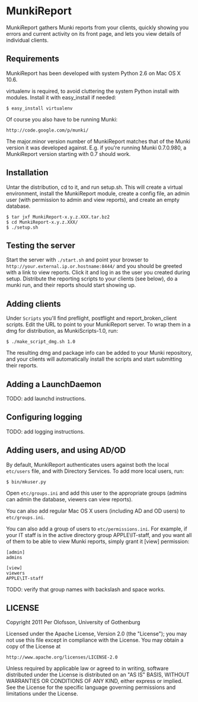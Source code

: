 MunkiReport
===========

MunkiReport gathers Munki reports from your clients, quickly showing you
errors and current activity on its front page, and lets you view details of
individual clients.


Requirements
------------

MunkiReport has been developed with system Python 2.6 on Mac OS X 10.6.

virtualenv is required, to avoid cluttering the system Python install with
modules. Install it with easy_install if needed:

    $ easy_install virtualenv

Of course you also have to be running Munki:

    http://code.google.com/p/munki/

The major.minor version number of MunkiReport matches that of the Munki
version it was developed against. E.g. if you're running Munki 0.7.0.980, a
MunkiReport version starting with 0.7 should work.


Installation
------------

Untar the distribution, cd to it, and run setup.sh. This will create a virtual
environment, install the MunkiReport module, create a config file, an admin
user (with permission to admin and view reports), and create an empty database.

    $ tar jxf MunkiReport-x.y.z.XXX.tar.bz2
    $ cd MunkiReport-x.y.z.XXX/
    $ ./setup.sh


Testing the server
------------------

Start the server with `./start.sh` and point your browser to
`http://your.external.ip.or.hostname:8444/` and you should be greeted with a
link to view reports. Click it and log in as the user you created during setup.
Distribute the reporting scripts to your clients (see below), do a munki run,
and their reports should start showing up.


Adding clients
--------------

Under `Scripts` you'll find preflight, postflight and report_broken_client
scripts. Edit the URL to point to your MunkiReport server. To wrap them in a
dmg for distribution, as MunkiScripts-1.0, run:

    $ ./make_script_dmg.sh 1.0

The resulting dmg and package info can be added to your Munki repository, and
your clients will automatically install the scripts and start submitting their
reports.


Adding a LaunchDaemon
---------------------

TODO: add launchd instructions.


Configuring logging
-------------------

TODO: add logging instructions.


Adding users, and using AD/OD
-----------------------------

By default, MunkiReport authenticates users against both the local `etc/users`
file, and with Directory Services. To add more local users, run:

    $ bin/mkuser.py

Open `etc/groups.ini` and add this user to the appropriate groups (admins can
admin the database, viewers can view reports).

You can also add regular Mac OS X users (including AD and OD users) to
`etc/groups.ini`.

You can also add a group of users to `etc/permissions.ini`. For example, if
your IT staff is in the active directory group APPLE\IT-staff, and you want
all of them to be able to view Munki reports, simply grant it [view]
permission:

    [admin]
    admins
    
    [view]
    viewers
    APPLE\IT-staff

TODO: verify that group names with backslash and space works.


LICENSE
-------

Copyright 2011 Per Olofsson, University of Gothenburg

Licensed under the Apache License, Version 2.0 (the "License");
you may not use this file except in compliance with the License.
You may obtain a copy of the License at

    http://www.apache.org/licenses/LICENSE-2.0

Unless required by applicable law or agreed to in writing, software
distributed under the License is distributed on an "AS IS" BASIS,
WITHOUT WARRANTIES OR CONDITIONS OF ANY KIND, either express or implied.
See the License for the specific language governing permissions and
limitations under the License.
